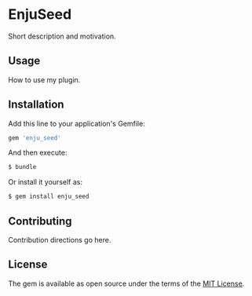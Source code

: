 # EnjuSeed
Short description and motivation.

## Usage
How to use my plugin.

## Installation
Add this line to your application's Gemfile:

```ruby
gem 'enju_seed'
```

And then execute:
```bash
$ bundle
```

Or install it yourself as:
```bash
$ gem install enju_seed
```

## Contributing
Contribution directions go here.

## License
The gem is available as open source under the terms of the [MIT License](https://opensource.org/licenses/MIT).
